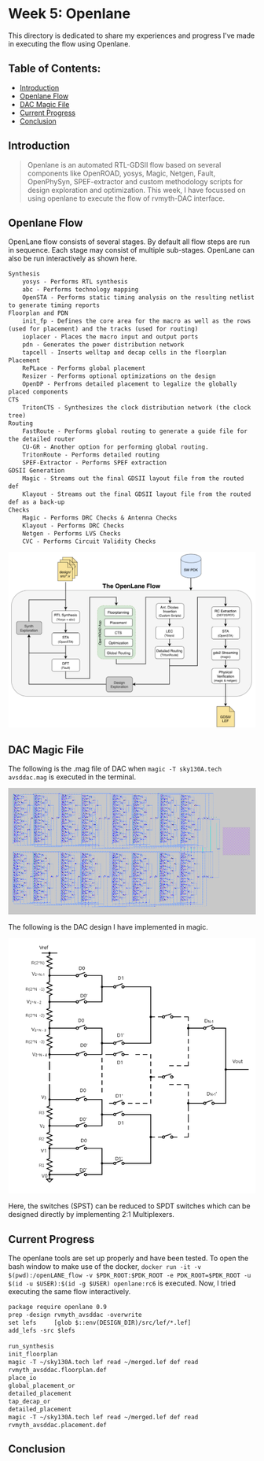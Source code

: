 # Week 5: Openlane

This directory is dedicated to share my experiences and progress I've made in executing the flow using Openlane.

## Table of Contents:
   - [Introduction](https://github.com/harishMadhavan1010/RISC-V-based-SOC/blob/main/Week%205/README.md#introduction)
   - [Openlane Flow](https://github.com/harishMadhavan1010/RISC-V-based-SOC/blob/main/Week%205/README.md#openlane-flow)
   - [DAC Magic File](https://github.com/harishMadhavan1010/RISC-V-based-SOC/blob/main/Week%205/README.md#dac-magic-file)
   - [Current Progress](https://github.com/harishMadhavan1010/RISC-V-based-SOC/blob/main/Week%205/README.md#current-progress)
   - [Conclusion](https://github.com/harishMadhavan1010/RISC-V-based-SOC/blob/main/Week%205/README.md#conclusion)

## Introduction

> Openlane is an automated RTL-GDSII flow based on several components like OpenROAD, yosys, Magic, Netgen, Fault, OpenPhySyn, SPEF-extractor and custom methodology scripts for design exploration and optimization. This week, I have focussed on using openlane to execute the flow of rvmyth-DAC interface.

## Openlane Flow

OpenLane flow consists of several stages. By default all flow steps are run in sequence. Each stage may consist of multiple sub-stages. OpenLane can also be run interactively as shown here.

    Synthesis
        yosys - Performs RTL synthesis
        abc - Performs technology mapping
        OpenSTA - Performs static timing analysis on the resulting netlist to generate timing reports
    Floorplan and PDN
        init_fp - Defines the core area for the macro as well as the rows (used for placement) and the tracks (used for routing)
        ioplacer - Places the macro input and output ports
        pdn - Generates the power distribution network
        tapcell - Inserts welltap and decap cells in the floorplan
    Placement
        RePLace - Performs global placement
        Resizer - Performs optional optimizations on the design
        OpenDP - Perfroms detailed placement to legalize the globally placed components
    CTS
        TritonCTS - Synthesizes the clock distribution network (the clock tree)
    Routing
        FastRoute - Performs global routing to generate a guide file for the detailed router
        CU-GR - Another option for performing global routing.
        TritonRoute - Performs detailed routing
        SPEF-Extractor - Performs SPEF extraction
    GDSII Generation
        Magic - Streams out the final GDSII layout file from the routed def
        Klayout - Streams out the final GDSII layout file from the routed def as a back-up
    Checks
        Magic - Performs DRC Checks & Antenna Checks
        Klayout - Performs DRC Checks
        Netgen - Performs LVS Checks
        CVC - Performs Circuit Validity Checks


![DAC](../Week%206/images/Capture6.png)

## DAC Magic File

The following is the .mag file of DAC when `magic -T sky130A.tech avsddac.mag` is executed in the terminal.

![DAC_mag](../Week%206/images/Capture8.PNG)

The following is the DAC design I have implemented in magic.

![DAC_design](../Week%206/images/Capture7.PNG)

Here, the switches (SPST) can be reduced to SPDT switches which can be designed directly by implementing 2:1 Multiplexers.

## Current Progress

The openlane tools are set up properly and have been tested. To open the bash window to make use of the docker, `docker run -it -v $(pwd):/openLANE_flow -v $PDK_ROOT:$PDK_ROOT -e PDK_ROOT=$PDK_ROOT -u $(id -u $USER):$(id -g $USER) openlane:rc6` is executed. Now, I tried executing the same flow interactively.

```
package require openlane 0.9
prep -design rvmyth_avsddac -overwrite
set lefs 	 [glob $::env(DESIGN_DIR)/src/lef/*.lef]
add_lefs -src $lefs

run_synthesis
init_floorplan
magic -T ~/sky130A.tech lef read ~/merged.lef def read rvmyth_avsddac.floorplan.def
place_io
global_placement_or
detailed_placement
tap_decap_or
detailed_placement
magic -T ~/sky130A.tech lef read ~/merged.lef def read rvmyth_avsddac.placement.def
```

## Conclusion



